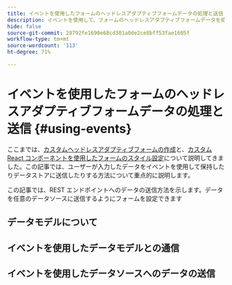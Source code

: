 ```yaml
---
title: イベントを使用したフォームのヘッドレスアダプティブフォームデータの処理と送信
description: イベントを使用して、フォームのヘッドレスアダプティブフォームデータを処理して送信します。
hide: false
source-git-commit: 28792fe1690e68cd301a0de2ce8bff53fae1605f
workflow-type: tm+mt
source-wordcount: '113'
ht-degree: 71%

---
```



# イベントを使用したフォームのヘッドレスアダプティブフォームデータの処理と送信 {#using-events}

ここまでは、[カスタムヘッドレスアダプティブフォームの作成](create-and-publish-a-headless-form.md)と、[カスタム React コンポーネントを使用したフォームのスタイル設定](use-google-material-ui-react-components-to-render-a-headless-form.md)について説明してきました。この記事では、ユーザーが入力したデータをイベントを使用して保持したりデータストアに送信したりする方法について重点的に説明します。

この記事では、REST エンドポイントへのデータの送信方法を示します。データを任意のデータソースに送信するようにフォームを設定できます

## データモデルについて



## イベントを使用したデータモデルとの通信

## イベントを使用したデータソースへのデータの送信
